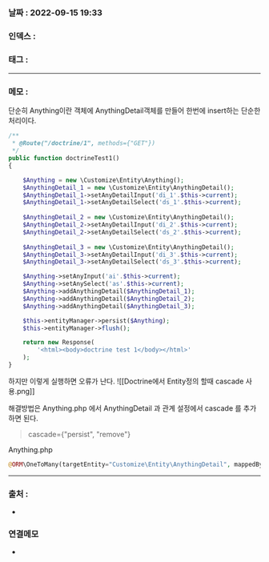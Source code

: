 ### 날짜 :  2022-09-15 19:33

### 인덱스 :

### 태그 :

----

### 메모 :

단순히 Anything이란 객체에 AnythingDetail객체를 만들어
한번에 insert하는 단순한 처리이다.

```php
/**
 * @Route("/doctrine/1", methods={"GET"})
 */
public function doctrineTest1()
{

    $Anything = new \Customize\Entity\Anything();
    $AnythingDetail_1 = new \Customize\Entity\AnythingDetail();
    $AnythingDetail_1->setAnyDetailInput('di_1'.$this->current);
    $AnythingDetail_1->setAnyDetailSelect('ds_1'.$this->current);
    
    $AnythingDetail_2 = new \Customize\Entity\AnythingDetail();
    $AnythingDetail_2->setAnyDetailInput('di_2'.$this->current);
    $AnythingDetail_2->setAnyDetailSelect('ds_2'.$this->current);
    
    $AnythingDetail_3 = new \Customize\Entity\AnythingDetail();
    $AnythingDetail_3->setAnyDetailInput('di_3'.$this->current);
    $AnythingDetail_3->setAnyDetailSelect('ds_3'.$this->current);

    $Anything->setAnyInput('ai'.$this->current);
    $Anything->setAnySelect('as'.$this->current);
    $Anything->addAnythingDetail($AnythingDetail_1);
    $Anything->addAnythingDetail($AnythingDetail_2);
    $Anything->addAnythingDetail($AnythingDetail_3);

    $this->entityManager->persist($Anything);
    $this->entityManager->flush();

    return new Response(
        '<html><body>doctrine test 1</body></html>'
    );
}
```

하지만 이렇게 실행하면 오류가 난다.
![[Doctrine에서 Entity정의 할때 cascade 사용.png]]


해결방법은 Anything.php 에서 AnythingDetail 과 관계 설정에서 cascade 를 추가 하면 된다.
> cascade={"persist", "remove"}

Anything.php
```php
@ORM\OneToMany(targetEntity="Customize\Entity\AnythingDetail", mappedBy="Anything", cascade={"persist", "remove"})
```





> 

----
### 출처 :
-


### 연결메모
-








